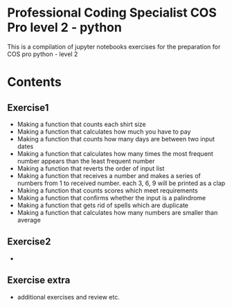 # Professional Coding Specialist COS Pro level 2 - python
This is a compilation of jupyter notebooks exercises for the preparation for COS pro python - level 2

# Contents
## Exercise1
- Making a function that counts each shirt size
- Making a function that calculates how much you have to pay
- Making a function that counts how many days are between two input dates
- Making a function that calculates how many times the most frequent number appears than the least frequent number
- Making a function that reverts the order of input list
- Making a function that receives a number and makes a series of numbers from 1 to received number. each 3, 6, 9 will be printed as a clap
- Making a function that counts scores which meet requirements 
- Making a function that confirms whether the input is a palindrome
- Making a function that gets rid of spells which are duplicate
- Making a function that calculates how many numbers are smaller than average

## Exercise2
-

## Exercise extra
- additional exercises and review etc.
